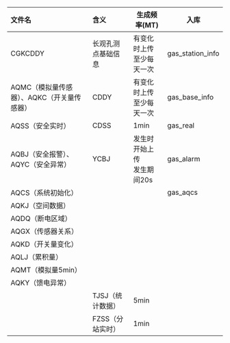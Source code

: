 

| 文件名                       | 含义         | 生成频率(MT)           | 入库               |
| :------------------------ | :--------- | ------------------ | ---------------- |
| CGKCDDY                   | 长观孔测点基础信息  | 有变化时上传<br>至少每天一次   | gas_station_info |
| AQMC（模拟量传感器）、AQKC（开关量传感器） | CDDY       | 有变化时上传<br>至少每天一次   | gas_base_info    |
| AQSS（安全实时）                | CDSS       | 1min               | gas_real         |
| AQBJ（安全报警）、AQYC（安全异常）     | YCBJ       | 发生时开始上传<br>发生期间20s | gas_alarm        |
| AQCS（系统初始化）               |            |                    | gas_aqcs         |
| AQKJ（空间数据）                |            |                    |                  |
| AQDQ（断电区域）                |            |                    |                  |
| AQGX（传感器关系）               |            |                    |                  |
| AQKD（开关量变化）               |            |                    |                  |
| AQLJ（累积量）                 |            |                    |                  |
| AQMT（模拟量5min）             |            |                    |                  |
| AQKY（馈电异常）                |            |                    |                  |
|                           | TJSJ（统计数据） | 5min               |                  |
|                           | FZSS（分站实时） | 1min               |                  |
